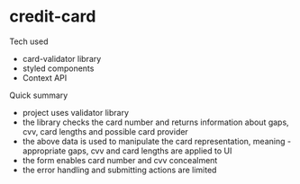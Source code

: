 # credit-card

Tech used
* card-validator library
* styled components
* Context API

Quick summary
* project uses validator library
* the library checks the card number and returns information about gaps, cvv, card lengths and possible card provider
* the above data is used to manipulate the card representation, meaning - appropriate gaps, cvv and card lengths are applied to UI
* the form enables card number and cvv concealment
* the error handling and submitting actions are limited